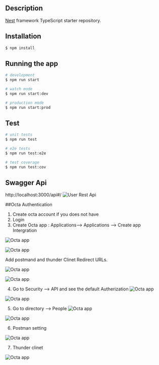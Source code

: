 
## Description

[Nest](https://github.com/nestjs/nest) framework TypeScript starter repository.

## Installation

```bash
$ npm install
```

## Running the app

```bash
# development
$ npm run start

# watch mode
$ npm run start:dev

# production mode
$ npm run start:prod
```

## Test

```bash
# unit tests
$ npm run test

# e2e tests
$ npm run test:e2e

# test coverage
$ npm run test:cov
```
## Swagger Api
http://localhost:3000/api#/
![User Rest Api](./src/images/swagger.png)


##Octa Authentication

1. Create octa account if you does not have 
2. Login 
3. Create Octa app : Applications--> Applications --> Create app Intergration

![Octa app ](./src/images/Create_app.png)

![Octa app ](./src/images/create_app2.png)

 Add postmand and thunder Clinet Redirect URLs. 

![Octa app ](./src/images/octaApp.png)

![Octa app ](./src/images/OctaApp1.png)

4. Go to Security --> API and see the default Autherization
![Octa app ](./src/images/AppAuth.png)

![Octa app ](./src/images/default.png)

5. Go to directory --> People 
![Octa app ](./src/images/people.png)

![Octa app ](./src/images/assigned.png)


6. Postman setting

![Octa app ](./src/images/Postman.png)

7. Thunder clinet

![Octa app ](./src/images/Thunder_Clinet.png)